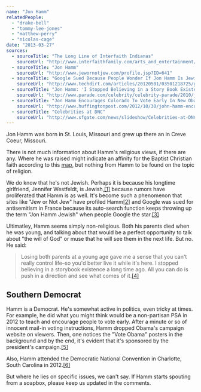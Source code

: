 ```yaml
---
name: "Jon Hamm"
relatedPeople:
  - "drake-bell"
  - "tommy-lee-jones"
  - "matthew-perry"
  - "nicolas-cage"
date: "2013-03-27"
sources:
  - sourceTitle: "The Long Line of Interfaith Indianas"
    sourceUrl: "http://www.interfaithfamily.com/arts_and_entertainment/popular_culture/Interfaith_Celebrities_The_Long_Line_of_Interfaith_Indianas.shtml"
  - sourceTitle: "Jon Hamm"
    sourceUrl: "http://www.jewornotjew.com/profile.jsp?ID=641"
  - sourceTitle: "Google Sued Because People Wonder If Jon Hamm Is Jewish"
    sourceUrl: "http://www.techdirt.com/articles/20120501/03501218725/google-sued-because-some-people-wonder-if-jon-hamm-is-jewish.shtml"
  - sourceTitle: "Jon Hamm: 'I Stopped Believing in a Story Book Existence A Long Time Ago.'"
    sourceUrl: "http://www.parade.com/celebrity/celebrity-parade/2010/jon-hamm-mad-men.html"
  - sourceTitle: "Jon Hamm Encourages Colorado To Vote Early In New Obama Ad"
    sourceUrl: "http://www.huffingtonpost.com/2012/10/30/john-hamm-encourages-colo_n_2046099.html?ncid=edlinkusaolp00000003"
  - sourceTitle: "Celebrities at DNC"
    sourceUrl: "http://www.sfgate.com/news/slideshow/Celebrities-at-DNC-48584.php"
---
```


Jon Hamm was born in St. Louis, Missouri and grew up there an in Creve Coeur, Missouri.

There is not much information about Hamm's religious views, if there are any. Where he was raised might indicate an affinity for the Baptist Christian faith according to this [map](http://www.facebook.com/photo.php?fbid=10151653383943047&set=o.206704599442186&type=1&theater), but nothing from Hamm to be found on the topic of religion.

We do know that he's not Jewish. Perhaps it is because his longtime girlfriend, Jennifer Westfeldt, is Jewish,<a class="source-citation" href="#http://www.interfaithfamily.com/arts_and_entertainment/popular_culture/Interfaith_Celebrities_The_Long_Line_of_Interfaith_Indianas.shtml" title="The Long Line of Interfaith Indianas">[1]</a> because rumors have proliferated that Hamm is as well. It's become such a phenomenon that sites like "Jew or Not Jew" have profiled Hamm<a class="source-citation" href="#http://www.jewornotjew.com/profile.jsp?ID=641" title="Jon Hamm">[2]</a> and Google was sued for antisemitism in France because its auto-search function keeps throwing up the term "Jon Hamm Jewish" when people Google the star.<a class="source-citation" href="#http://www.techdirt.com/articles/20120501/03501218725/google-sued-because-some-people-wonder-if-jon-hamm-is-jewish.shtml" title="Google Sued Because People Wonder If Jon Hamm Is Jewish">[3]</a>

Ultimatley, Hamm seems simply non-religious. Both his parents died when he was young, and talking about that would be a perfect opportunity to talk about "the will of God" or muse that he will see them in the next life. But no. He said:

>Losing both parents at a young age gave me a sense that you can't really control life–so you'd better live it while it's here. I stopped believing in a storybook existence a long time ago. All you can do is push in a direction and see what comes of it.<a class="source-citation" href="#http://www.parade.com/celebrity/celebrity-parade/2010/jon-hamm-mad-men.html" title="Jon Hamm: &apos;I Stopped Believing in a Story Book Existence A Long Time Ago.&apos;">[4]</a>

## 

## Southern Democrat

Hamm is a Democrat. He's somewhat active in politics, even tricky at times. For example, he did what you might think would be a non-partisan PSA in 2012 to teach and encourage people to vote early. After a minute or so of innocent mail-in voting instructions, Hamm dropped Obama's campaign website on viewers. Then, one notices the "Vote Obama" posters in the background and by the end, it's evident that it's sponsored by the president's campaign.<a class="source-citation" href="#http://www.huffingtonpost.com/2012/10/30/john-hamm-encourages-colo_n_2046099.html?ncid=edlinkusaolp00000003" title="Jon Hamm Encourages Colorado To Vote Early In New Obama Ad">[5]</a>

Also, Hamm attended the Democratic National Convention in Charlotte, South Carolina in 2012.<a class="source-citation" href="#http://www.sfgate.com/news/slideshow/Celebrities-at-DNC-48584.php" title="Celebrities at DNC">[6]</a>

But where he lies on specific issues, we can't say. If Hamm starts spouting from a soapbox, please keep us updated in the comments.